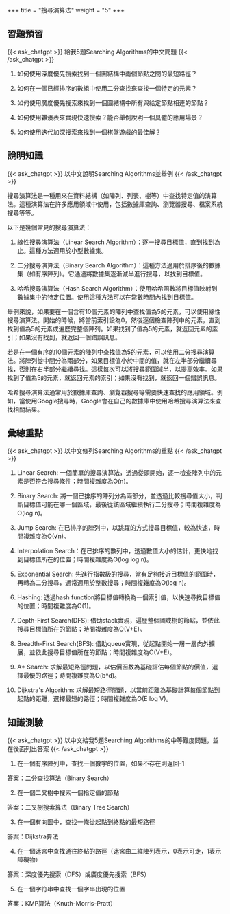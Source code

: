 +++
title = "搜尋演算法"
weight = "5"
+++
## 習題預習
{{< ask_chatgpt >}}
給我5題Searching Algorithms的中文問題
{{< /ask_chatgpt >}}



1. 如何使用深度優先搜索找到一個圖結構中兩個節點之間的最短路徑？

2. 如何在一個已經排序的數組中使用二分查找來查找一個特定的元素？

3. 如何使用廣度優先搜索來找到一個圖結構中所有與給定節點相連的節點？

4. 如何使用雜湊表來實現快速搜索？能否舉例說明一個具體的應用場景？

5. 如何使用迭代加深搜索來找到一個棋盤遊戲的最佳解？   

## 說明知識
{{< ask_chatgpt >}}
以中文說明Searching Algorithms並舉例
{{< /ask_chatgpt >}}



搜尋演算法是一種用來在資料結構（如陣列、列表、樹等）中查找特定值的演算法。這種演算法在許多應用領域中使用，包括數據庫查詢、瀏覽器搜尋、檔案系統搜尋等等。

以下是幾個常見的搜尋演算法：

1. 線性搜尋演算法（Linear Search Algorithm）：逐一搜尋目標值，直到找到為止。這種方法適用於小型數據集。

2. 二分搜尋演算法（Binary Search Algorithm）：這種方法適用於排序後的數據集（如有序陣列）。它通過將數據集逐漸減半進行搜尋，以找到目標值。

3. 哈希搜尋演算法（Hash Search Algorithm）：使用哈希函數將目標值映射到數據集中的特定位置。使用這種方法可以在常數時間內找到目標值。

舉例來說，如果要在一個含有10個元素的陣列中查找值為5的元素，可以使用線性搜尋演算法。開始的時候，將當前索引設為0，然後逐個檢查陣列中的元素，直到找到值為5的元素或遍歷完整個陣列。如果找到了值為5的元素，就返回元素的索引；如果沒有找到，就返回一個錯誤訊息。

若是在一個有序的10個元素的陣列中查找值為5的元素，可以使用二分搜尋演算法。將陣列從中間分為兩部分，如果目標值小於中間的值，就在左半部分繼續尋找，否則在右半部分繼續尋找。這樣每次可以將搜尋範圍減半，以提高效率。如果找到了值為5的元素，就返回元素的索引；如果沒有找到，就返回一個錯誤訊息。

哈希搜尋演算法通常用於數據庫查詢、瀏覽器搜尋等需要快速查找的應用領域。例如，當使用Google搜尋時，Google會在自己的數據庫中使用哈希搜尋演算法來查找相關結果。   

## 彙總重點
{{< ask_chatgpt >}}
以中文條列Searching Algorithms的重點
{{< /ask_chatgpt >}}



1. Linear Search: 一個簡單的搜尋演算法，透過從頭開始，逐一檢查陣列中的元素是否符合搜尋條件；時間複雜度為O(n)。 

2. Binary Search: 將一個已排序的陣列分為兩部分，並透過比較搜尋值大小，判斷目標值可能在哪一個區域，最後從該區域繼續執行二分搜尋；時間複雜度為O(log n)。

3. Jump Search: 在已排序的陣列中，以跳躍的方式搜尋目標值，較為快速，時間複雜度為O(√n)。

4. Interpolation Search：在已排序的數列中，透過數值大小的估計，更快地找到目標值所在的位置；時間複雜度為O(log log n)。

5. Exponential Search: 先進行指數級的搜尋，當有足夠接近目標值的範圍時，再轉為二分搜尋，通常適用於整數搜尋；時間複雜度為O(log n)。

6. Hashing: 透過hash function將目標值轉換為一個索引值，以快速尋找目標值的位置；時間複雜度為O(1)。 

7. Depth-First Search(DFS): 借助stack實現，遍歷整個圖或樹的節點，並依此搜尋目標值所在的節點；時間複雜度為O(V+E)。

8. Breadth-First Search(BFS): 借助queue實現，從起點開始一層一層向外擴展，並依此搜尋目標值所在的節點；時間複雜度為O(V+E)。

9. A* Search: 求解最短路徑問題，以估價函數為基礎評估每個節點的價值，選擇最優的路徑；時間複雜度為O(b^d)。

10. Dijkstra's Algorithm: 求解最短路徑問題，以當前距離為基礎計算每個節點到起點的距離，選擇最短的路徑；時間複雜度為O(E log V)。   

## 知識測驗
{{< ask_chatgpt >}}
以中文給我5題Searching Algorithms的中等難度問題，並在後面列出答案
{{< /ask_chatgpt >}}



1. 在一個有序陣列中，查找一個數字的位置，如果不存在則返回-1

答案：二分查找算法（Binary Search）

2. 在一個二叉樹中搜索一個指定值的節點

答案：二叉樹搜索算法（Binary Tree Search）

3. 在一個有向圖中，查找一條從起點到終點的最短路徑

答案：Dijkstra算法

4. 在一個迷宮中查找通往終點的路徑（迷宮由二維陣列表示，0表示可走，1表示障礙物）

答案：深度優先搜索（DFS）或廣度優先搜索（BFS）

5. 在一個字符串中查找一個字串出現的位置

答案：KMP算法（Knuth-Morris-Pratt）   

